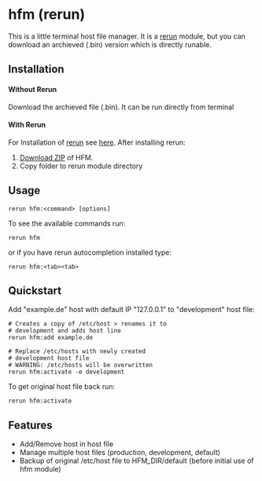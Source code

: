 hfm (rerun)
=========
This is a little terminal host file manager. It is a [rerun][1] module, but you can download an archieved (.bin) version which is directly runable.

[1]: https://github.com/rerun/rerun

Installation
-----
#### Without Rerun
Download the archieved file (.bin). It can be run directly from terminal

#### With Rerun
For Installation of [rerun][1] see [here][3]. After installing rerun:

1. [Download ZIP][2] of HFM.
2. Copy folder to rerun module directory

[2]: https://github.com/astzweig/rerun_hfm/archive/master.zip
[3]: https://github.com/rerun/rerun/wiki/Installation

Usage
-----

    rerun hfm:<command> [options]

To see the available commands run:

    rerun hfm
    
or if you have rerun autocompletion installed type:

    rerun hfm:<tab><tab>

Quickstart
-----
Add "example.de" host with default IP "127.0.0.1" to "development" host file:

	# Creates a copy of /etc/host > renames it to
	# development and adds host line
    rerun hfm:add example.de
    
    # Replace /etc/hosts with newly created
    # development host file
    # WARNING: /etc/hosts will be overwritten
    rerun hfm:activate -e development

To get original host file back run:

    rerun hfm:activate

Features
----
 - Add/Remove host in host file
 - Manage multiple host files (production, development, default)
 - Backup of original /etc/host file to HFM_DIR/default (before initial use of hfm module)
